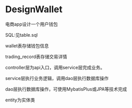 # DesignWallet
电商app设计一个用户钱包   

SQL:见table.sql

wallet表存储钱包信息

trading_record表存储交易详情

controller层为api入口，调用service层完成业务。  
    
service层执行业务逻辑，调用dao层执行数据库操作

dao层执行数据库操作，可使用MybatisPlus或JPA等技术完成

entity为实体类
